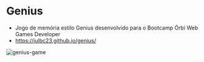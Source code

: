 # Genius
- Jogo de memória estilo Genius desenvolvido para o Bootcamp Órbi Web Games Developer
- https://julbc23.github.io/genius/

![genius-game](https://repository-images.githubusercontent.com/487664800/92c5c822-2f6e-42e1-956f-fb16d65acd71)

